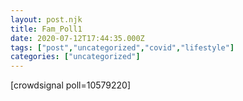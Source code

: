 ```yaml
---
layout: post.njk
title: Fam_Poll1
date: 2020-07-12T17:44:35.000Z
tags: ["post","uncategorized","covid","lifestyle"]
categories: ["uncategorized"]
---
```


\[crowdsignal poll=10579220\]